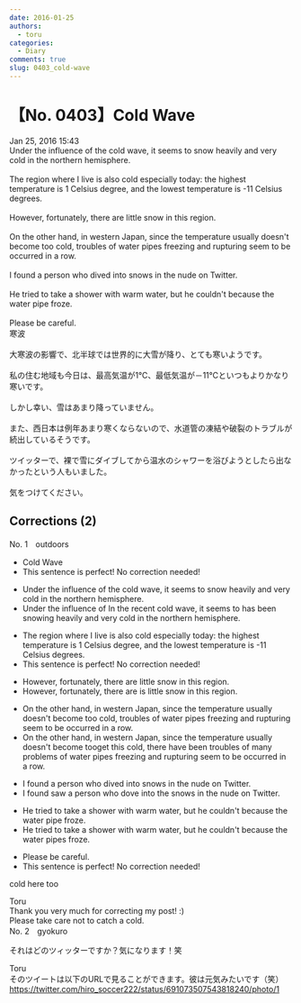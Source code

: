 ```yaml
---
date: 2016-01-25
authors:
  - toru
categories:
  - Diary
comments: true
slug: 0403_cold-wave
---
```


# 【No. 0403】Cold Wave
<div class="date">Jan 25, 2016 15:43</div>
<div id="post"><div id="body_show_ori">
Under the influence of the cold wave, it seems to snow heavily and very cold in the northern hemisphere.<br/><br/>The region where I live is also cold especially today: the highest temperature is 1 Celsius degree, and the lowest temperature is -11 Celsius degrees.<br/><br/>However, fortunately, there are little snow in this region.<br/><br/>On the other hand, in western Japan, since the temperature usually doesn't become too cold, troubles of water pipes freezing and rupturing seem to be occurred in a row.<br/><br/>I found a person who dived into snows in the nude on Twitter.<br/><br/>He tried to take a shower with warm water, but he couldn't because the water pipe froze.<br/><br/>Please be careful.
</div></div>

<!-- more -->

<div id="post_ja"><div id="body_show_mo">
寒波<br/><br/>大寒波の影響で、北半球では世界的に大雪が降り、とても寒いようです。<br/><br/>私の住む地域も今日は、最高気温が1℃、最低気温が－11℃といつもよりかなり寒いです。<br/><br/>しかし幸い、雪はあまり降っていません。<br/><br/>また、西日本は例年あまり寒くならないので、水道管の凍結や破裂のトラブルが続出しているそうです。<br/><br/>ツイッターで、裸で雪にダイブしてから温水のシャワーを浴びようとしたら出なかったという人もいました。<br/><br/>気をつけてください。
</div></div>

## Corrections (2)
<div id="block"><div class="first_name"> No. 1　<span class="just_name">outdoors</span></div><div id="block2">
<ul class="correction_field">
<li class="incorrect">Cold Wave</li>
<li class="corrected perfect">This sentence is perfect! No correction needed!</li>
</ul>
<ul class="correction_field">
<li class="incorrect">Under the influence of the cold wave, it seems to snow heavily and very cold in the northern hemisphere.</li>
<li class="corrected correct">
<span class="sline">Under the influence of</span> <span class="f_blue">In </span>the <span class="f_blue">recent </span>cold wave, it <span class="sline">seems to</span> <span class="f_blue">has been </span>snow<span class="f_blue">ing</span> heavily and very cold in the northern hemisphere.
</li>
</ul>
<ul class="correction_field">
<li class="incorrect">The region where I live is also cold especially today: the highest temperature is 1 Celsius degree, and the lowest temperature is -11 Celsius degrees.</li>
<li class="corrected perfect">This sentence is perfect! No correction needed!</li>
</ul>
<ul class="correction_field">
<li class="incorrect">However, fortunately, there are little snow in this region.</li>
<li class="corrected correct">
However, fortunately, there <span class="sline">are</span> <span class="f_red">is </span>little snow in this region.
</li>
</ul>
<ul class="correction_field">
<li class="incorrect">On the other hand, in western Japan, since the temperature usually doesn't become too cold, troubles of water pipes freezing and rupturing seem to be occurred in a row.</li>
<li class="corrected correct">
On the other hand, in western Japan, since the temperature usually doesn't <span class="sline">become too</span><span class="f_blue">get this </span>cold, <span class="f_blue">there have been </span><span class="sline">troubles of</span> <span class="f_blue">many problems of </span>water pipes freezing and rupturing <span class="sline">seem to be occurred in a row</span>.
</li>
</ul>
<ul class="correction_field">
<li class="incorrect">I found a person who dived into snows in the nude on Twitter.</li>
<li class="corrected correct">
 I <span class="sline">found</span> <span class="f_blue">saw </span>a person who d<span class="f_blue">ove</span> into <span class="f_blue">the </span>snow<span class="sline">s</span> in the nude <span class="f_blue">o</span>n Twitter.
</li>
</ul>
<ul class="correction_field">
<li class="incorrect">He tried to take a shower with warm water, but he couldn't because the water pipe froze.</li>
<li class="corrected correct">
He tried to take a shower with warm water, but he couldn't because the water pipe<span class="f_blue">s</span> froze.
</li>
</ul>
<ul class="correction_field">
<li class="incorrect">Please be careful.</li>
<li class="corrected perfect">This sentence is perfect! No correction needed!</li>
</ul>
<p class="comment_small">
 cold here too
</p>

</div><div class="name"><span class="just_name">Toru</span><br>
Thank you very much for correcting my post! :)<br/>Please take care not to catch a cold.
</div>
</div>
<div id="block"><div class="first_name"> No. 2　<span class="just_name">gyokuro</span></div><div id="block2">
<p class="comment_small">
 それはどのツィッターですか？気になります！笑
</p>

</div><div class="name"><span class="just_name">Toru</span><br>
そのツイートは以下のURLで見ることができます。彼は元気みたいです（笑）<br/><a href="https://twitter.com/hiro_soccer222/status/691073507543818240/photo/1" target="_blank">https://twitter.com/hiro_soccer222/status/691073507543818240/photo/1</a>
</div>
</div>
